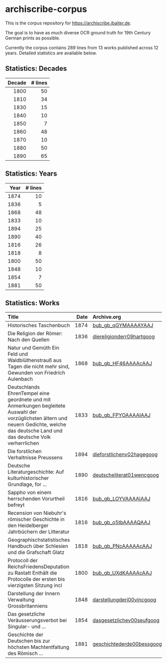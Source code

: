 
# archiscribe-corpus

This is the corpus repository for https://archiscribe.jbaiter.de.

The goal is to have as much diverse OCR ground truth for 19th Century German
prints as possible.

Currently the corpus contains 289 lines from 13 works
published across 12 years. Detailed statistics are available below.

## Statistics: Decades

|   Decade |   # lines |
|---------:|----------:|
|     1800 |        50 |
|     1810 |        34 |
|     1830 |        15 |
|     1840 |        10 |
|     1850 |         7 |
|     1860 |        48 |
|     1870 |        10 |
|     1880 |        50 |
|     1890 |        65 |

## Statistics: Years

|   Year |   # lines |
|-------:|----------:|
|   1874 |        10 |
|   1836 |         5 |
|   1868 |        48 |
|   1833 |        10 |
|   1894 |        25 |
|   1890 |        40 |
|   1816 |        26 |
|   1818 |         8 |
|   1800 |        50 |
|   1848 |        10 |
|   1854 |         7 |
|   1881 |        50 |

## Statistics: Works

| Title                                                                                                                                                                                      |   Date | Archive.org                                                                           | IIIF                                                                                                                                                       |
|:-------------------------------------------------------------------------------------------------------------------------------------------------------------------------------------------|-------:|:--------------------------------------------------------------------------------------|:-----------------------------------------------------------------------------------------------------------------------------------------------------------|
| Historisches Taschenbuch                                                                                                                                                                   |   1874 | [bub_gb_qGYMAAAAYAAJ](http://archive.org/details/bub_gb_qGYMAAAAYAAJ)                 | [Manifest](https://iiif.archivelab.org/iiif/bub_gb_qGYMAAAAYAAJ/manifest.json)/[Mirador](https://iiif.archivelab.org/iiif/bub_gb_qGYMAAAAYAAJ)             |
| Die Religion der Römer: Nach den Quellen                                                                                                                                                   |   1836 | [diereligionderr09hartgoog](http://www.archive.org/details/diereligionderr09hartgoog) | [Manifest](https://iiif.archivelab.org/iiif/diereligionderr09hartgoog/manifest.json)/[Mirador](https://iiif.archivelab.org/iiif/diereligionderr09hartgoog) |
| Natur und Gemüth Ein Feld und Waldblüthenstrauß aus Tagen die nicht mehr sind, Gewunden von Friedrich Aulenbach                                                                            |   1868 | [bub_gb_HF46AAAAcAAJ](http://archive.org/details/bub_gb_HF46AAAAcAAJ)                 | [Manifest](https://iiif.archivelab.org/iiif/bub_gb_HF46AAAAcAAJ/manifest.json)/[Mirador](https://iiif.archivelab.org/iiif/bub_gb_HF46AAAAcAAJ)             |
| Deutschlands EhrenTempel eine geordnete und mit Anmerkungen begleitete Auswahl der vorzüglichsten ältern und neuern Gedichte, welche das deutsche Land und das deutsche Volk verherrlichen |   1833 | [bub_gb_FPYOAAAAIAAJ](http://archive.org/details/bub_gb_FPYOAAAAIAAJ)                 | [Manifest](https://iiif.archivelab.org/iiif/bub_gb_FPYOAAAAIAAJ/manifest.json)/[Mirador](https://iiif.archivelab.org/iiif/bub_gb_FPYOAAAAIAAJ)             |
| Die forstlichen Verhaltnisse Preussens                                                                                                                                                     |   1894 | [dieforstlichenv02hagegoog](http://www.archive.org/details/dieforstlichenv02hagegoog) | [Manifest](https://iiif.archivelab.org/iiif/dieforstlichenv02hagegoog/manifest.json)/[Mirador](https://iiif.archivelab.org/iiif/dieforstlichenv02hagegoog) |
| Deutsche Literaturgeschichte: Auf kulturhistorischer Grundlage, for ...                                                                                                                    |   1890 | [deutscheliterat01wencgoog](http://www.archive.org/details/deutscheliterat01wencgoog) | [Manifest](https://iiif.archivelab.org/iiif/deutscheliterat01wencgoog/manifest.json)/[Mirador](https://iiif.archivelab.org/iiif/deutscheliterat01wencgoog) |
| Sappho von einem herrschenden Vorurtheil befreyt                                                                                                                                           |   1816 | [bub_gb_LOYVAAAAIAAJ](http://archive.org/details/bub_gb_LOYVAAAAIAAJ)                 | [Manifest](https://iiif.archivelab.org/iiif/bub_gb_LOYVAAAAIAAJ/manifest.json)/[Mirador](https://iiif.archivelab.org/iiif/bub_gb_LOYVAAAAIAAJ)             |
| Recension von Niebuhr's römischer Geschichte in den Heidelberger Jahrbüchern der Litteratur                                                                                                |   1816 | [bub_gb_o5tbAAAAQAAJ](http://archive.org/details/bub_gb_o5tbAAAAQAAJ)                 | [Manifest](https://iiif.archivelab.org/iiif/bub_gb_o5tbAAAAQAAJ/manifest.json)/[Mirador](https://iiif.archivelab.org/iiif/bub_gb_o5tbAAAAQAAJ)             |
| Geographischstatistisches Handbuch über Schlesien und die Grafschaft Glatz                                                                                                                 |   1818 | [bub_gb_PNcAAAAAcAAJ](http://archive.org/details/bub_gb_PNcAAAAAcAAJ)                 | [Manifest](https://iiif.archivelab.org/iiif/bub_gb_PNcAAAAAcAAJ/manifest.json)/[Mirador](https://iiif.archivelab.org/iiif/bub_gb_PNcAAAAAcAAJ)             |
| Protocoll der ReichsFriedensDeputation zu Rastatt Enthält die Protocolle der ersten bis vierzigsten Sitzung incl                                                                           |   1800 | [bub_gb_UXdKAAAAcAAJ](http://archive.org/details/bub_gb_UXdKAAAAcAAJ)                 | [Manifest](https://iiif.archivelab.org/iiif/bub_gb_UXdKAAAAcAAJ/manifest.json)/[Mirador](https://iiif.archivelab.org/iiif/bub_gb_UXdKAAAAcAAJ)             |
| Darstellung der Innern Verwaltung Grossbritanniens                                                                                                                                         |   1848 | [darstellungderi00vincgoog](http://www.archive.org/details/darstellungderi00vincgoog) | [Manifest](https://iiif.archivelab.org/iiif/darstellungderi00vincgoog/manifest.json)/[Mirador](https://iiif.archivelab.org/iiif/darstellungderi00vincgoog) |
| Das gesetzliche Veräusserungsverbot bei Singular- und ...                                                                                                                                  |   1854 | [dasgesetzlichev00seufgoog](http://www.archive.org/details/dasgesetzlichev00seufgoog) | [Manifest](https://iiif.archivelab.org/iiif/dasgesetzlichev00seufgoog/manifest.json)/[Mirador](https://iiif.archivelab.org/iiif/dasgesetzlichev00seufgoog) |
| Geschichte der Deutschen bis zur höchsten Machtentfaltung des Römisch ...                                                                                                                  |   1881 | [geschichtederde00bessgoog](http://www.archive.org/details/geschichtederde00bessgoog) | [Manifest](https://iiif.archivelab.org/iiif/geschichtederde00bessgoog/manifest.json)/[Mirador](https://iiif.archivelab.org/iiif/geschichtederde00bessgoog) |
